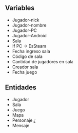 
## Variables 

- Jugador-nick 
- Jugador-nombre 
- Jugador-PC 
- Jugador-Android 
- Sala 
- If PC -> EsSteam 
- Fecha ingreso sala 
- Código de sala 
- Cantidad de jugadores en sala 
- Creador sala 
- Fecha juego 


## Entidades

- Jugador 
- Sala 
- Juego 
- Mapa 
- Personaje *¿* 
- Mensaje 
